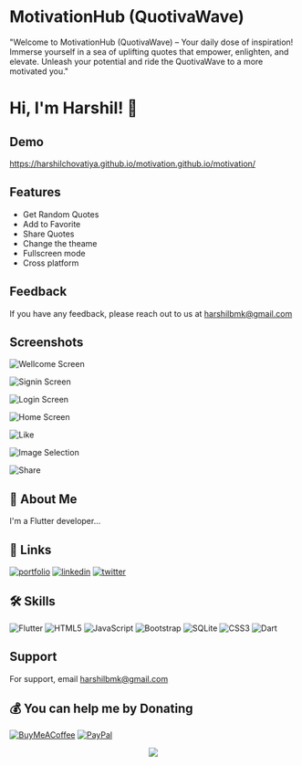 
# MotivationHub (QuotivaWave)

"Welcome to MotivationHub (QuotivaWave) – Your daily dose of inspiration! Immerse yourself in a sea of uplifting quotes that empower, enlighten, and elevate. Unleash your potential and ride the QuotivaWave to a more motivated you."


# Hi, I'm Harshil! 👋


## Demo

https://harshilchovatiya.github.io/motivation.github.io/motivation/


## Features

- Get Random Quotes
- Add to Favorite
- Share Quotes 
- Change the theame
- Fullscreen mode
- Cross platform


## Feedback

If you have any feedback, please reach out to us at harshilbmk@gmail.com


## Screenshots

![Wellcome Screen](https://github.com/harshilchovatiya/motivation.github.io/assets/131672641/d72c83e2-7fa9-47ed-8087-e3210257478a)

![Signin Screen](https://github.com/harshilchovatiya/motivation.github.io/assets/131672641/c75f5487-a056-4b4e-98f3-18b6acbb3712)

![Login Screen](https://github.com/harshilchovatiya/motivation.github.io/assets/131672641/f4babb34-504d-42ec-bb59-aa5b93a53aad)

![Home Screen](https://github.com/harshilchovatiya/motivation.github.io/assets/131672641/3c3d5ae0-3e6a-456b-bdb3-8d15b475e6c5)

![Like](https://github.com/harshilchovatiya/motivation.github.io/assets/131672641/62a20d72-bfcb-42e0-bdab-5b11875825a1)

![Image Selection](https://github.com/harshilchovatiya/motivation.github.io/assets/131672641/afd07b3b-868a-41d1-aa0c-0e1b69195add)

![Share](https://github.com/harshilchovatiya/motivation.github.io/assets/131672641/f2bd3ca1-5b92-4bfe-abff-33b397d03cfb)

## 🚀 About Me
I'm a Flutter developer...


## 🔗 Links
[![portfolio](https://img.shields.io/badge/my_portfolio-000?style=for-the-badge&logo=ko-fi&logoColor=white)](https://harshilchovatiya.github.io/harshil/)
[![linkedin](https://img.shields.io/badge/linkedin-0A66C2?style=for-the-badge&logo=linkedin&logoColor=white)](https://www.linkedin.com/in/harshilbmk)
[![twitter](https://img.shields.io/badge/twitter-1DA1F2?style=for-the-badge&logo=twitter&logoColor=white)](https://twitter.com/harshilbmk)


## 🛠 Skills

![Flutter](https://img.shields.io/badge/Flutter-%2302569B.svg?style=flat&logo=Flutter&logoColor=white) 
![HTML5](https://img.shields.io/badge/html5-%23E34F26.svg?style=flat&logo=html5&logoColor=white) ![JavaScript](https://img.shields.io/badge/javascript-%23323330.svg?style=flat&logo=javascript&logoColor=%23F7DF1E) ![Bootstrap](https://img.shields.io/badge/bootstrap-%23563D7C.svg?style=flat&logo=bootstrap&logoColor=white) ![SQLite](https://img.shields.io/badge/sqlite-%2307405e.svg?style=flat&logo=sqlite&logoColor=white) ![CSS3](https://img.shields.io/badge/css3-%231572B6.svg?style=flat&logo=css3&logoColor=white) ![Dart](https://img.shields.io/badge/dart-%230175C2.svg?style=flat&logo=dart&logoColor=white)


## Support

For support, email harshilbmk@gmail.com 


  ## 💰 You can help me by Donating
  [![BuyMeACoffee](https://img.shields.io/badge/Buy%20Me%20a%20Coffee-ffdd00?style=for-the-badge&logo=buy-me-a-coffee&logoColor=black)](https://buymeacoffee.com/harshilbmk) [![PayPal](https://img.shields.io/badge/PayPal-00457C?style=for-the-badge&logo=paypal&logoColor=white)](https://paypal.me/harshilbmk) 
 
<div align="center">
<img src="https://komarev.com/ghpvc/?username=harshilchovatiya&&style=flat-square" align="center" />
</div>  
